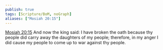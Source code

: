 ```yaml
---
publish: true
tags: [Scripture/BoM, noGraph]
aliases: ["Mosiah 20:15"]
---
```

[Mosiah 20:15](https://churchofjesuschrist.org/study/scriptures/bofm/mosiah/20?lang=eng&id=p15#p15) And now the king said: I have broken the oath because thy people did carry away the daughters of my people; therefore, in my anger I did cause my people to come up to war against thy people.
